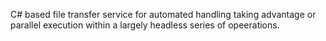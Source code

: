 C# based file transfer service for automated handling taking advantage or parallel execution within a largely headless series of opeerations.

